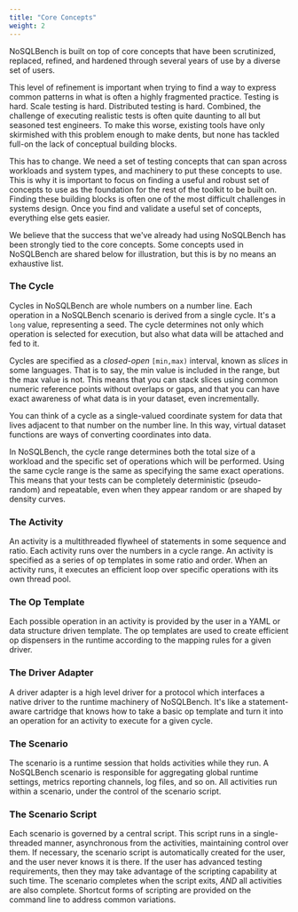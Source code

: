 ```yaml
---
title: "Core Concepts"
weight: 2
---
```


NoSQLBench is built on top of core concepts that have been scrutinized, replaced, refined, and
hardened through several years of use by a diverse set of users.

This level of refinement is important when trying to find a way to express common patterns in what
is often a highly fragmented practice. Testing is hard. Scale testing is hard. Distributed testing
is hard. Combined, the challenge of executing realistic tests is often quite daunting to all but
seasoned test engineers. To make this worse, existing tools have only skirmished with this problem
enough to make dents, but none has tackled full-on the lack of conceptual building blocks.

This has to change. We need a set of testing concepts that can span across workloads and system
types, and machinery to put these concepts to use. This is why it is important to focus on finding a
useful and robust set of concepts to use as the foundation for the rest of the toolkit to be built
on. Finding these building blocks is often one of the most difficult challenges in systems design.
Once you find and validate a useful set of concepts, everything else gets easier.

We believe that the success that we've already had using NoSQLBench has been strongly tied to the core
concepts. Some concepts used in NoSQLBench are shared below for illustration, but this is by no
means an exhaustive list.

### The Cycle

Cycles in NoSQLBench are whole numbers on a number line. Each operation in a NoSQLBench scenario is
derived from a single cycle. It's a `long` value, representing a seed. The cycle determines not only which
operation is selected for execution, but also what data will be attached and fed to it.

Cycles are specified as a _closed-open_ `[min,max)` interval, known as _slices_ in some languages. That
is to say, the min value is included in the range, but the max value is not. This means that you can stack
slices using common numeric reference points without overlaps or gaps, and that you can have exact
awareness of what data is in your dataset, even incrementally.

You can think of a cycle as a single-valued coordinate system for data that lives adjacent to that
number on the number line. In this way, virtual dataset functions are ways of converting coordinates
into data.

In NoSQLBench, the cycle range determines both the total size of a workload and the specific set of
operations which will be performed. Using the same cycle range is the same as specifying the same
exact operations. This means that your tests can be completely deterministic (pseudo-random) and
repeatable, even when they appear random or are shaped by density curves.

### The Activity

An activity is a multithreaded flywheel of statements in some sequence and ratio. Each activity
runs over the numbers in a cycle range. An activity is specified as a series of op templates in some
ratio and order. When an activity runs, it executes an efficient loop over specific operations with
its own thread pool.

### The Op Template

Each possible operation in an activity is provided by the user in a YAML or data structure driven
template. The op templates are used to create efficient op dispensers in the runtime according to
the mapping rules for a given driver.

### The Driver Adapter

A driver adapter is a high level driver for a protocol which interfaces a native driver to the
runtime machinery of NoSQLBench. It's like a statement-aware cartridge that knows how to take a
basic op template and turn it into an operation for an activity to execute for a given cycle.

### The Scenario

The scenario is a runtime session that holds activities while they run. A NoSQLBench scenario is
responsible for aggregating global runtime settings, metrics reporting channels, log files, and so
on. All activities run within a scenario, under the control of the scenario script.

### The Scenario Script

Each scenario is governed by a central script. This script runs in a single-threaded manner, asynchronous from
the activities, maintaining control over them. If necessary, the scenario script is automatically created for the user,
and the user never knows it is there. If the user has advanced testing requirements, then they may take
advantage of the scripting capability at such time. The scenario completes when the script exits, *AND* all 
activities are also complete. Shortcut forms of scripting are provided on the command line to address
common variations.
